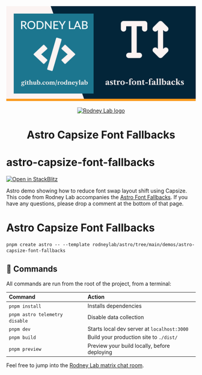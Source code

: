 <img src="../../images/rodneylab-github-astro-capsize-font-fallbacks.png" alt="Rodney Lab astro-prerender-comment-form Github banner">

<p align="center">
  <a aria-label="Open Rodney Lab site" href="https://rodneylab.com" rel="nofollow noopener noreferrer">
    <img alt="Rodney Lab logo" src="https://rodneylab.com/assets/icon.png" width="60" />
  </a>
</p>
<h1 align="center">
  Astro Capsize Font Fallbacks
</h1>

# astro-capsize-font-fallbacks

[![Open in StackBlitz](https://developer.stackblitz.com/img/open_in_stackblitz.svg)](https://stackblitz.com/github/rodneylab/astro/tree/main/demos/astro-capsize-font-fallbacks)

Astro demo showing how to reduce font swap layout shift using Capsize. This code from Rodney Lab accompanies the <a href="https://rodneylab.com/astro-font-fallbacks/">Astro Font Fallbacks</a>. If you have any questions, please drop a comment at the bottom of that page.

# Astro Capsize Font Fallbacks

```
pnpm create astro -- --template rodneylab/astro/tree/main/demos/astro-capsize-font-fallbacks
```

## 🧞 Commands

All commands are run from the root of the project, from a terminal:

| Command                        | Action                                       |
| :----------------------------- | :------------------------------------------- |
| `pnpm install`                 | Installs dependencies                        |
| `pnpm astro telemetry disable` | Disable data collection                      |
| `pnpm dev`                     | Starts local dev server at `localhost:3000`  |
| `pnpm build`                   | Build your production site to `./dist/`      |
| `pnpm preview`                 | Preview your build locally, before deploying |

Feel free to jump into the [Rodney Lab matrix chat room](https://matrix.to/#/%23rodney:matrix.org).
